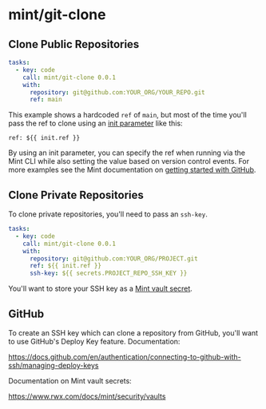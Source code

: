 # mint/git-clone


## Clone Public Repositories

```yaml
tasks:
  - key: code
    call: mint/git-clone 0.0.1
    with:
      repository: git@github.com:YOUR_ORG/YOUR_REPO.git
      ref: main
```

This example shows a hardcoded `ref` of `main`, but most of the time you'll pass the ref to clone using an [init parameter](https://www.rwx.com/docs/mint/init-parameters) like this:

```
ref: ${{ init.ref }}
```

By using an init parameter, you can specify the ref when running via the Mint CLI while also setting the value based on version control events. For more examples see the Mint documentation on [getting started with GitHub](https://www.rwx.com/docs/mint/getting-started/github).

## Clone Private Repositories

To clone private repositories, you'll need to pass an `ssh-key`.

```yaml
tasks:
  - key: code
    call: mint/git-clone 0.0.1
    with:
      repository: git@github.com:YOUR_ORG/PROJECT.git
      ref: ${{ init.ref }}
      ssh-key: ${{ secrets.PROJECT_REPO_SSH_KEY }}
```

You'll want to store your SSH key as a [Mint vault secret](https://www.rwx.com/docs/mint/security/vaults).


## GitHub

To create an SSH key which can clone a repository from GitHub, you'll want to use GitHub's Deploy Key feature. Documentation:

https://docs.github.com/en/authentication/connecting-to-github-with-ssh/managing-deploy-keys

Documentation on Mint vault secrets:

https://www.rwx.com/docs/mint/security/vaults
